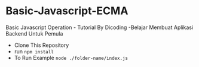# Basic-Javascript-ECMA

Basic Javascript Operation - Tutorial By Dicoding -Belajar Membuat Aplikasi Backend Untuk Pemula

- Clone This Repository
- run `npm install`
- To Run Example `node ./folder-name/index.js`
